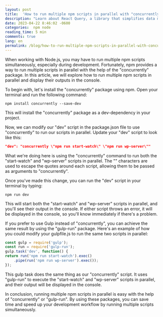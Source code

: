 ```yaml
---
layout: post
title:  'How to run multiple npm scripts in parallel with "concurrently" or "gulp-run"'
description: "Learn about React Query, a library that simplifies data management in React applications. With caching, invalidation, and mutation tools, React Query provides a simple API, improves performance, and is flexible enough to work with various data sources. Improve the scalability and complexity of your code with React Query."
date: 2023-04-22 8:46:02 -0600
categories:  npm node
reading_time: 5 min
comments: true
lang: en
permalink: /blog/how-to-run-multiple-npm-scripts-in-parallel-with-concurrently-or-gulp-run
---
```



When working with Node.js, you may have to run multiple npm scripts simultaneously, especially during development. Fortunately, npm provides a way to run multiple scripts in parallel with the help of the "concurrently" package. In this article, we will explore how to run multiple npm scripts in parallel and display their outputs in the console.

To begin with, let's install the "concurrently" package using npm. Open your terminal and run the following command:
```shell
npm install concurrently --save-dev
```


This will install the "concurrently" package as a dev-dependency in your project.

Now, we can modify our "dev" script in the package.json file to use "concurrently" to run our scripts in parallel. Update your "dev" script to look like this:
```json
"dev": "concurrently \"npm run start-watch\" \"npm run wp-server\""
```

What we're doing here is using the "concurrently" command to run both the "start-watch" and "wp-server" scripts in parallel. The "\" characters are used to escape the quotes around each script, allowing them to be passed as arguments to "concurrently".

Once you've made this change, you can run the "dev" script in your terminal by typing:
```shell
npm run dev
```


This will start both the "start-watch" and "wp-server" scripts in parallel, and you'll see their output in the console. If either script throws an error, it will be displayed in the console, so you'll know immediately if there's a problem.

If you prefer to use Gulp instead of "concurrently", you can achieve the same result by using the "gulp-run" package. Here's an example of how you could modify your gulpfile.js to run the same two scripts in parallel:
```js
const gulp = require('gulp');
const run = require('gulp-run');
gulp.task('dev', function() {
return run('npm run start-watch').exec()
    .pipe(run('npm run wp-server').exec());
});
```


This gulp task does the same thing as our "concurrently" script. It uses "gulp-run" to execute the "start-watch" and "wp-server" scripts in parallel, and their output will be displayed in the console.

In conclusion, running multiple npm scripts in parallel is easy with the help of "concurrently" or "gulp-run". By using these packages, you can save time and speed up your development workflow by running multiple scripts simultaneously.
